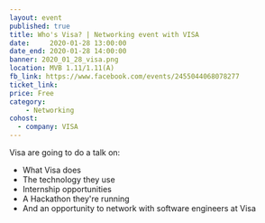 ```yaml
---
layout: event
published: true
title: Who's Visa? | Networking event with VISA
date:     2020-01-28 13:00:00
date_end: 2020-01-28 14:00:00
banner: 2020_01_28_visa.png
location: MVB 1.11/1.11(A)
fb_link: https://www.facebook.com/events/2455044068078277
ticket_link:
price: Free
category:
    - Networking
cohost:
  - company: VISA
---
```


Visa are going to do a talk on:
- What Visa does
- The technology they use
- Internship opportunities
- A Hackathon they're running
- And an opportunity to network with software engineers at Visa
